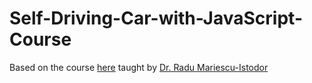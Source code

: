 ﻿# Self-Driving-Car-with-JavaScript-Course

Based on the course [here](https://www.youtube.com/watch?v=Rs_rAxEsAvI&t=2493s) taught by [Dr. Radu Mariescu-Istodor](https://www.youtube.com/channel/UC3XGlNq8O5hZlZBJlSFB4jg)
